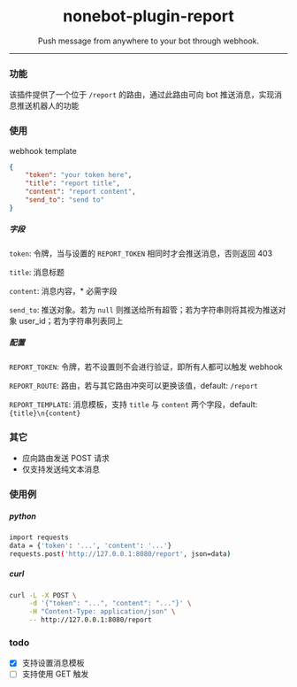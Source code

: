 <div align="center">

# nonebot-plugin-report

Push message from anywhere to your bot through webhook.

</div>

----

### 功能

该插件提供了一个位于 `/report` 的路由，通过此路由可向 bot 推送消息，实现消息推送机器人的功能

### 使用

webhook template
```json
{
    "token": "your token here",
    "title": "report title",
    "content": "report content",
    "send_to": "send to"
}
```

##### 字段

`token`: 令牌，当与设置的 `REPORT_TOKEN` 相同时才会推送消息，否则返回 403

`title`: 消息标题

`content`: 消息内容，* 必需字段

`send_to`: 推送对象。若为 `null` 则推送给所有超管；若为字符串则将其视为推送对象 user_id；若为字符串列表同上

##### 配置

`REPORT_TOKEN`: 令牌，若不设置则不会进行验证，即所有人都可以触发 webhook

`REPORT_ROUTE`: 路由，若与其它路由冲突可以更换该值，default: `/report`

`REPORT_TEMPLATE`: 消息模板，支持 `title` 与 `content` 两个字段，default: `{title}\n{content}`

### 其它

- 应向路由发送 POST 请求
- 仅支持发送纯文本消息

### 使用例

##### python

```bash
import requests
data = {'token': '...', 'content': '...'}
requests.post('http://127.0.0.1:8080/report', json=data)
```

##### curl

```bash
curl -L -X POST \
     -d '{"token": "...", "content": "..."}' \
     -H "Content-Type: application/json" \
     -- http://127.0.0.1:8080/report
```

### todo

- [x] 支持设置消息模板
- [ ] 支持使用 GET 触发
